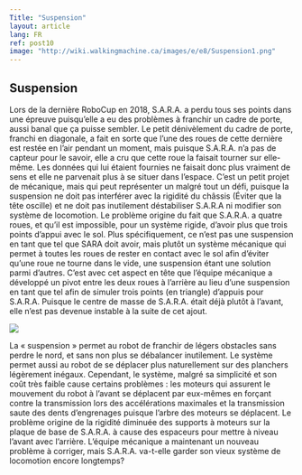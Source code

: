 ```yaml
---
Title: "Suspension"
layout: article
lang: FR
ref: post10
image: "http://wiki.walkingmachine.ca/images/e/e8/Suspension1.png"
---
```

## Suspension
Lors de la dernière RoboCup en 2018, S.A.R.A. a perdu tous ses points dans une épreuve puisqu’elle a eu des problèmes à franchir un cadre de porte, aussi banal que ça puisse sembler. Le petit dénivèlement du cadre de porte, franchi en diagonale, a fait en sorte que l’une des roues de cette dernière est restée en l’air pendant un moment, mais puisque S.A.R.A. n’a pas de capteur pour le savoir, elle a cru que cette roue la faisait tourner sur elle-même. Les données qui lui étaient fournies ne faisait donc plus vraiment de sens et elle ne parvenait plus à se situer dans l’espace. 
C’est un petit projet de mécanique, mais qui peut représenter un malgré tout un défi, puisque la suspension ne doit pas interférer avec la rigidité du châssis (Éviter que la tête oscille) et ne doit pas inutilement déstabiliser S.A.R.A ni modifier son système de locomotion. Le problème origine du fait que S.A.R.A. a quatre roues, et qu’il est impossible, pour un système rigide, d’avoir plus que trois points d’appui avec le sol. Plus spécifiquement, ce n’est pas une suspension en tant que tel que SARA doit avoir, mais plutôt un système mécanique qui permet à toutes les roues de rester en contact avec le sol afin d’éviter qu’une roue ne tourne dans le vide, une suspension étant une solution parmi d’autres.
C’est avec cet aspect en tête que l’équipe mécanique a développé un pivot entre les deux roues à l’arrière au lieu d’une suspension en tant que tel afin de simuler trois points (en triangle) d’appuis pour S.A.R.A. Puisque le centre de masse de S.A.R.A. était déjà plutôt à l’avant, elle n’est pas devenue instable à la suite de cet ajout.

![](http://wiki.walkingmachine.ca/images/6/6f/Suspension2.png)

La « suspension » permet au robot de franchir de légers obstacles sans perdre le nord, et sans non plus se débalancer inutilement. Le système permet aussi au robot de se déplacer plus naturellement sur des planchers légèrement inégaux.
Cependant, le système, malgré sa simplicité et son coût très faible cause certains problèmes : les moteurs qui assurent le mouvement du robot à l’avant se déplacent par eux-mêmes en forçant contre la transmission lors des accélérations maximales et la transmission saute des dents d’engrenages puisque l’arbre des moteurs se déplacent. Le problème origine de la rigidité diminuée des supports à moteurs sur la plaque de base de S.A.R.A. à cause des espaceurs pour mettre à niveau l’avant avec l’arrière. 
L’équipe mécanique a maintenant un nouveau problème à corriger, mais S.A.R.A. va-t-elle garder son vieux système de locomotion encore longtemps?

